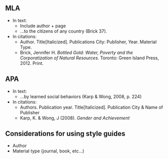 ## MLA
- In text:
	- Include author + page
	- ...to the citizens of any country (Brick 37).
- In citations:
	- Author. Title[Italicized]. Publications City: Publisher, Year. Material Type.
	- Brick, Jennifer H. *Bottled Gold: Water, Poverty and the Corporatization of Natural Resources.* Toronto: Green Island Press, 2012. Print.

## APA
- In text:
	- ...by learned social behaviors (Karp & Wong, 2008, p. 224)
- In citations:
	- Authors. Publication year. Title[Italicized]. Publication City & Name of Publisher
	- Karp, K. & Wong, J (2008). *Gender and Achievement*

## Considerations for using style guides
- Author
- Material type (journal, book, etc...)